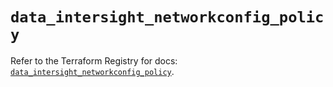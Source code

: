 # `data_intersight_networkconfig_policy`

Refer to the Terraform Registry for docs: [`data_intersight_networkconfig_policy`](https://registry.terraform.io/providers/ciscodevnet/intersight/1.0.71/docs/data-sources/networkconfig_policy).
